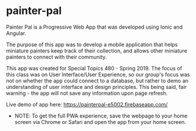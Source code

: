 # painter-pal

Painter Pal is a Progressive Web App that was developed using Ionic and Angular.

The purpose of this app was to develop a mobile application that helps miniature painters keep track of their collection, and allows other miniature painters to connect with their community.

This app was created for Special Topics 480 - Spring 2019. The focus of this class was on User Interface/User Experience, so our group's focus was not on whether the app could connect to a database, but rather to demo an understanding of user interface and design principles.
This being said, fair warning - the app will not save any information upon page refresh.

Live demo of app here: https://painterpal-e5002.firebaseapp.com/

* NOTE: To get the full PWA experience, save the webpage to your home screen via Chrome or Safari and open the app from your home screen.
